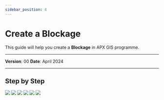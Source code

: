 ```yaml
---
sidebar_position: 4
---
```

# Create a Blockage

This guide will help you create a **Blockage** in APX GIS programme.

------------

**Version**: 00
**Date**: April 2024

------------
## **Step by Step**

![](/img/7.Blockages/blockages-create01.png)
![](/img/7.Blockages/blockages-create02.png)
![](/img/7.Blockages/blockages-create03.png)
![](/img/7.Blockages/blockages-create04.png)
![](/img/7.Blockages/blockages-create05.png)
![](/img/7.Blockages/blockages-create06.png)


